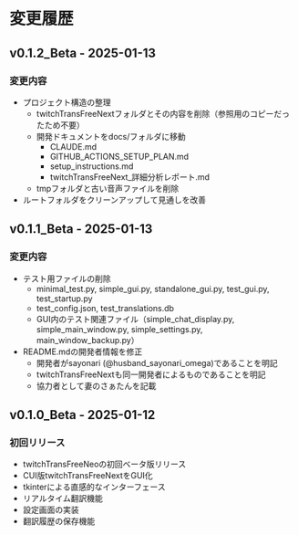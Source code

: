 # 変更履歴

## v0.1.2_Beta - 2025-01-13

### 変更内容
- プロジェクト構造の整理
  - twitchTransFreeNextフォルダとその内容を削除（参照用のコピーだったため不要）
  - 開発ドキュメントをdocs/フォルダに移動
    - CLAUDE.md
    - GITHUB_ACTIONS_SETUP_PLAN.md
    - setup_instructions.md
    - twitchTransFreeNext_詳細分析レポート.md
  - tmpフォルダと古い音声ファイルを削除
- ルートフォルダをクリーンアップして見通しを改善

## v0.1.1_Beta - 2025-01-13

### 変更内容
- テスト用ファイルの削除
  - minimal_test.py, simple_gui.py, standalone_gui.py, test_gui.py, test_startup.py
  - test_config.json, test_translations.db
  - GUI内のテスト関連ファイル（simple_chat_display.py, simple_main_window.py, simple_settings.py, main_window_backup.py）
- README.mdの開発者情報を修正
  - 開発者がsayonari (@husband_sayonari_omega)であることを明記
  - twitchTransFreeNextも同一開発者によるものであることを明記
  - 協力者として妻のさぁたんを記載

## v0.1.0_Beta - 2025-01-12

### 初回リリース
- twitchTransFreeNeoの初回ベータ版リリース
- CUI版twitchTransFreeNextをGUI化
- tkinterによる直感的なインターフェース
- リアルタイム翻訳機能
- 設定画面の実装
- 翻訳履歴の保存機能